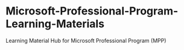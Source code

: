 # Microsoft-Professional-Program-Learning-Materials
Learning Material Hub for Microsoft Professional Program (MPP)
